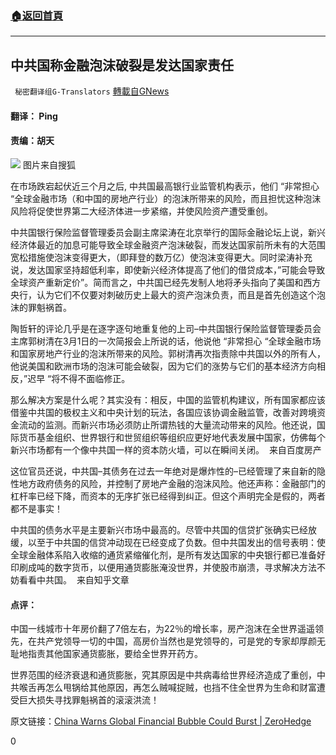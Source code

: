 ###  [:house:返回首頁](https://github.com/ourhimalayas/txt)
---

## 中共国称金融泡沫破裂是发达国家责任
` 秘密翻译组G-Translators` [轉載自GNews](https://gnews.org/zh-hans/1285256/)

#### 翻译： Ping

#### 责编：胡天
![]()![](https://gnews-media-offload.s3.amazonaws.com/wp-content/uploads/2021/05/31050648/1-139.png)
图片来自搜狐

在市场跌宕起伏近三个月之后, 中共国最高银行业监管机构表示，他们 “非常担心 “全球金融市场（和中国的房地产行业）的泡沫所带来的风险，而且担忧这种泡沫风险将促使世界第二大经济体进一步紧缩，并使风险资产遭受重创。

中共国银行保险监督管理委员会副主席梁涛在北京举行的国际金融论坛上说，新兴经济体最近的加息可能导致全球金融资产泡沫破裂，而发达国家前所未有的大范围宽松措施使泡沫变得更大，（即拜登的数万亿）使泡沫变得更大。同时梁涛补充说，发达国家坚持超低利率，即使新兴经济体提高了他们的借贷成本，”可能会导致全球资产重新定价”。简而言之，中共国已经先发制人地将矛头指向了美国和西方央行，认为它们不仅要对刺破历史上最大的资产泡沫负责，而且是首先创造这个泡沫的罪魁祸首。

陶哲轩的评论几乎是在逐字逐句地重复他的上司–中共国银行保险监督管理委员会主席郭树清在3月1日的一次简报会上所说的话，他说他 “非常担心 “全球金融市场和国家房地产行业的泡沫所带来的风险。郭树清再次指责除中共国以外的所有人，他说美国和欧洲市场的泡沫可能会破裂，因为它们的涨势与它们的基本经济方向相反，”迟早 “将不得不面临修正。

那么解决方案是什么呢？其实没有：相反，中国的监管机构建议，所有国家都应该借鉴中共国的极权主义和中央计划的玩法，各国应该协调金融监管，改善对跨境资金流动的监测。而新兴市场必须防止所谓热钱的大量流动带来的风险。他还说，国际货币基金组织、世界银行和世贸组织等组织应更好地代表发展中国家，仿佛每个新兴市场都有一个像中共国一样的资本防火墙，可以在瞬间关闭。
![]()
来自百度房产

这位官员还说，中共国–其债务在过去一年绝对是爆炸性的–已经管理了来自新的隐性地方政府债务的风险，并控制了房地产金融的泡沫风险。他还声称：金融部门的杠杆率已经下降，而资本的无序扩张已经得到纠正。但这个声明完全是假的，两者都不是事实！

中共国的债务水平是主要新兴市场中最高的。尽管中共国的信贷扩张确实已经放缓，以至于中共国的信贷冲动现在已经变成了负数。但中共国发出的信号表明：使全球金融体系陷入收缩的通货紧缩催化剂，是所有发达国家的中央银行都已准备好印刷成吨的数字货币，以便用通货膨胀淹没世界，并使股市崩溃，寻求解决方法不妨看看中共国。
![]()
来自知乎文章

#### 点评：

中国一线城市十年房价翻了7倍左右，为22％的增长率，房产泡沫在全世界遥遥领先，在共产党领导一切的中国，高房价当然也是党领导的，可是党的专家却厚颜无耻地指责其他国家通货膨胀，要给全世界开药方。

世界范围的经济衰退和通货膨胀，究其原因是中共病毒给世界经济造成了重创，中共喉舌再怎么甩锅给其他原因，再怎么贼喊捉贼，也挡不住全世界为生命和财富遭受巨大损失寻找罪魁祸首的滚滚洪流！

原文链接：[China Warns Global Financial Bubble Could Burst | ZeroHedge](https://www.zerohedge.com/markets/china-worried-rate-hikes-will-burst-global-financial-bubble)

0

